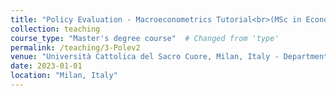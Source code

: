 ```yaml
---
title: "Policy Evaluation - Macroeconometrics Tutorial<br>(MSc in Economics)"
collection: teaching
course_type: "Master's degree course"  # Changed from 'type'
permalink: /teaching/3-Polev2
venue: "Università Cattolica del Sacro Cuore, Milan, Italy - Department of Economics and Finance"
date: 2023-01-01
location: "Milan, Italy"
---
```



